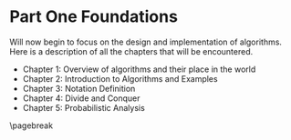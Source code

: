 # Part One Foundations

Will now begin to focus on the design and implementation of algorithms. Here is a
description of all the chapters that will be encountered.

- Chapter 1: Overview of algorithms and their place in the world
- Chapter 2: Introduction to Algorithms and Examples
- Chapter 3: Notation Definition
- Chapter 4: Divide and Conquer
- Chapter 5: Probabilistic Analysis

\pagebreak
